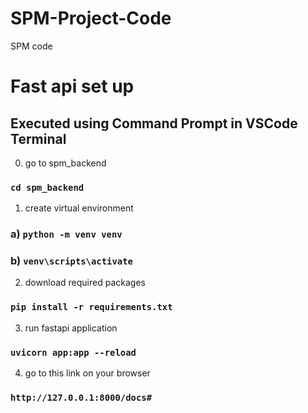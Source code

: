 # SPM-Project-Code
SPM code
# Fast api set up
## Executed using Command Prompt in VSCode Terminal 
0. go to spm_backend
### `cd spm_backend`
1. create virtual environment
### a)  `python -m venv venv`
### b) `venv\scripts\activate`
2. download required packages
###  `pip install -r requirements.txt`
3. run fastapi application
###  `uvicorn app:app --reload`
4. go to this link on your browser
###  `http://127.0.0.1:8000/docs#`  